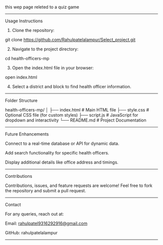 this wep page releted to a quiz game 


---

Usage Instructions

1. Clone the repository:

git clone https://github.com/Rahulpatelalampur/Select_project.git


2. Navigate to the project directory:

cd health-officers-mp


3. Open the index.html file in your browser:

open index.html


4. Select a district and block to find health officer information.




---



Folder Structure

health-officers-mp/
│
├── index.html      # Main HTML file
├── style.css       # Optional CSS file (for custom styles)
├── script.js       # JavaScript for dropdown and interactivity
└── README.md       # Project Documentation


---

Future Enhancements

Connect to a real-time database or API for dynamic data.

Add search functionality for specific health officers.

Display additional details like office address and timings.



---

Contributions

Contributions, issues, and feature requests are welcome!
Feel free to fork the repository and submit a pull request.


---



Contact

For any queries, reach out at:

Email: rahulpatel9316292916@gmail.com

GitHub: rahulpatelalampur



---

